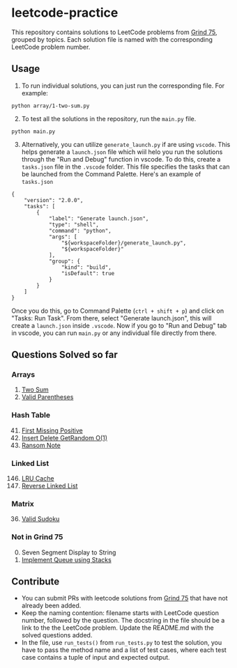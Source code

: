# leetcode-practice

This repository contains solutions to LeetCode problems from [Grind 75](https://www.techinterviewhandbook.org/grind75), grouped by topics. Each solution file is named with the corresponding LeetCode problem number.

## Usage

1. To run individual solutions, you can just run the corresponding file. For example:
```
python array/1-two-sum.py
```

2. To test all the solutions in the repository, run the `main.py` file.
```
python main.py
```

3. Alternatively, you can utilize `generate_launch.py` if are using `vscode`. This helps generate a `launch.json` file which wiil helo you run the solutions through the "Run and Debug" function in vscode. To do this, create a `tasks.json` file in the `.vscode` folder. This file specifies the tasks that can be launched from the Command Palette. Here's an example of `tasks.json`
```
{
    "version": "2.0.0",
    "tasks": [
        {
            "label": "Generate launch.json",
            "type": "shell",
            "command": "python",
            "args": [
                "${workspaceFolder}/generate_launch.py",
                "${workspaceFolder}"
            ],
            "group": {
                "kind": "build",
                "isDefault": true
            }
        }
    ]
}
```
Once you do this, go to Command Palette (`ctrl + shift + p`) and click on "Tasks: Run Task". From there, select "Generate launch.json", this will create a `launch.json` inside `.vscode`. Now if you go to "Run and Debug" tab in vscode, you can run `main.py` or any individual file directly from there.


## Questions Solved so far

### Arrays
1. [Two Sum](https://leetcode.com/problems/two-sum/)
20. [Valid Parentheses](https://leetcode.com/problems/valid-parentheses/)

### Hash Table
41. [First Missing Positive](https://leetcode.com/problems/first-missing-positive/)
380. [Insert Delete GetRandom O(1)](https://leetcode.com/problems/insert-delete-getrandom-o1/)
383. [Ransom Note](https://leetcode.com/problems/ransom-note/)

### Linked List
146. [LRU Cache](https://leetcode.com/problems/lru-cache/)
206. [Reverse Linked List](https://leetcode.com/problems/reverse-linked-list/)

### Matrix
36. [Valid Sudoku](https://leetcode.com/problems/valid-sudoku/)

### Not in Grind 75
000. Seven Segment Display to String
232. [Implement Queue using Stacks](https://leetcode.com/problems/implement-queue-using-stacks/)

## Contribute

- You can submit PRs with leetcode solutions from [Grind 75](https://www.techinterviewhandbook.org/grind75) that have not already been added.
- Keep the naming contention: filename starts with LeetCode question number, followed by the question. The docstring in the file should be a link to the the LeetCode problem. Update the README.md with the solved questions added.
- In the file, use `run_tests()` from `run_tests.py` to test the solution, you have to pass the method name and a list of test cases, where each test case contains a tuple of input and expected output.